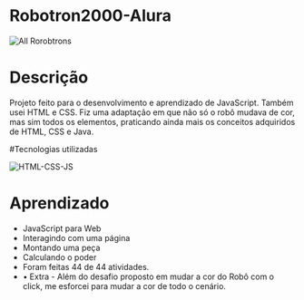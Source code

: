 # Robotron2000-Alura

![All Rorobtrons](https://user-images.githubusercontent.com/93163125/212112958-1686afc3-0781-47b2-8087-def644c07f6e.png)

# Descrição
Projeto feito para o desenvolvimento e aprendizado de JavaScript. Também usei HTML e CSS. Fiz uma adaptação em que não só o robô mudava de cor, mas sim todos os elementos, praticando ainda mais os conceitos adquiridos de HTML, CSS e Java. 

#Tecnologias utilizadas

![HTML-CSS-JS](https://user-images.githubusercontent.com/93163125/212115495-2385821e-20f8-4cf8-888c-83fb40bc1b44.png)

# Aprendizado

<ul>
    <li>JavaScript para Web</li>
    <li>Interagindo com uma página</li>
    <li>Montando uma peça</li>
    <li>Calculando o poder</li>
    <li>Foram feitas 44 de 44 atividades.</li>
    <li>• Extra - Além do desafio proposto em mudar a cor do Robô com o click, me esforcei para mudar a cor de todo o cenário. </li>
</ul>


